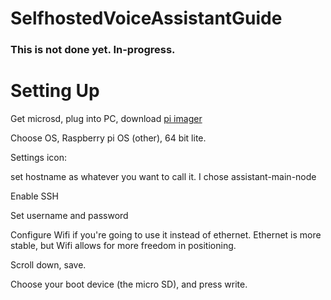 # SelfhostedVoiceAssistantGuide
### This is not done yet. In-progress.

# Setting Up
Get microsd, plug into PC, download [pi imager](https://www.raspberrypi.com/software/)

Choose OS, Raspberry pi OS (other), 64 bit lite. 

Settings icon:

set hostname as whatever you want to call it. I chose assistant-main-node

Enable SSH 

Set username and password

Configure Wifi if you're going to use it instead of ethernet. Ethernet is more stable, but Wifi allows for more freedom in positioning.

Scroll down, save.

Choose your boot device (the micro SD), and press write.

